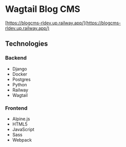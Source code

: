 # Wagtail Blog CMS

[https://blogcms-rldev.up.railway.app/](https://blogcms-rldev.up.railway.app/)

## Technologies
### Backend
- Django
- Docker
- Postgres
- Python
- Railway
- Wagtail

### Frontend
- Alpine.js
- HTML5
- JavaScript
- Sass
- Webpack